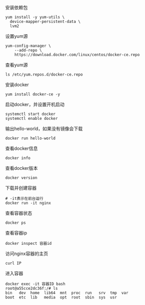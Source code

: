安装依赖包

```shell
yum install -y yum-utils \
  device-mapper-persistent-data \
  lvm2
```



设置yum源

```shell
yum-config-manager \
    --add-repo \
    https://download.docker.com/linux/centos/docker-ce.repo
```



查看yum源

```shell
ls /etc/yum.repos.d/docker-ce.repo
```



安装docker

```shell
yum install docker-ce -y
```



启动docker，并设置开机启动

```shell
systemctl start docker
systemctl enable docker
```



输出hello-world，如果没有镜像会下载

```shell
docker run hello-world
```



查看docker信息

```
docker info
```



查看docker版本

```shell
docker version
```



下载并创建容器

```shell
# -it表示在前台运行
docker run -it nginx
```



查看容器状态

```
docker ps
```



查看容器ip

```
docker inspect 容器id
```



访问nginx容器的主页

```
curl IP
```



进入容器

```shell
docker exec -it 容器ID bash
root@a55cce2dc36f:/# ls
bin   dev  home  lib64	mnt  proc  run	 srv  tmp  var
boot  etc  lib	 media	opt  root  sbin  sys  usr
```

